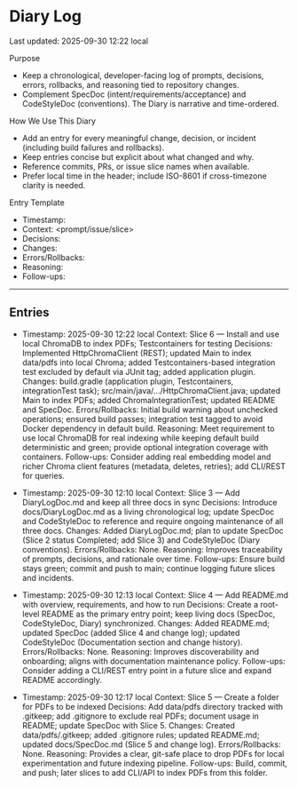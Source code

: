 # Diary Log

Last updated: 2025-09-30 12:22 local

Purpose
- Keep a chronological, developer-facing log of prompts, decisions, errors, rollbacks, and reasoning tied to repository changes.
- Complement SpecDoc (intent/requirements/acceptance) and CodeStyleDoc (conventions). The Diary is narrative and time-ordered.

How We Use This Diary
- Add an entry for every meaningful change, decision, or incident (including build failures and rollbacks).
- Keep entries concise but explicit about what changed and why.
- Reference commits, PRs, or issue slice names when available.
- Prefer local time in the header; include ISO-8601 if cross-timezone clarity is needed.

Entry Template
- Timestamp: <YYYY-MM-DD HH:mm local>
- Context: <prompt/issue/slice>
- Decisions: <key decisions made>
- Changes: <files or areas touched>
- Errors/Rollbacks: <if any>
- Reasoning: <summary of rationale>
- Follow-ups: <next actions>

---

## Entries

- Timestamp: 2025-09-30 12:22 local
  Context: Slice 6 — Install and use local ChromaDB to index PDFs; Testcontainers for testing
  Decisions: Implemented HttpChromaClient (REST); updated Main to index data/pdfs into local Chroma; added Testcontainers-based integration test excluded by default via JUnit tag; added application plugin.
  Changes: build.gradle (application plugin, Testcontainers, integrationTest task); src/main/java/.../HttpChromaClient.java; updated Main to index PDFs; added ChromaIntegrationTest; updated README and SpecDoc.
  Errors/Rollbacks: Initial build warning about unchecked operations; ensured build passes; integration test tagged to avoid Docker dependency in default build.
  Reasoning: Meet requirement to use local ChromaDB for real indexing while keeping default build deterministic and green; provide optional integration coverage with containers.
  Follow-ups: Consider adding real embedding model and richer Chroma client features (metadata, deletes, retries); add CLI/REST for queries.

- Timestamp: 2025-09-30 12:10 local
  Context: Slice 3 — Add DiaryLogDoc.md and keep all three docs in sync
  Decisions: Introduce docs/DiaryLogDoc.md as a living chronological log; update SpecDoc and CodeStyleDoc to reference and require ongoing maintenance of all three docs.
  Changes: Added DiaryLogDoc.md; plan to update SpecDoc (Slice 2 status Completed; add Slice 3) and CodeStyleDoc (Diary conventions).
  Errors/Rollbacks: None.
  Reasoning: Improves traceability of prompts, decisions, and rationale over time.
  Follow-ups: Ensure build stays green; commit and push to main; continue logging future slices and incidents.

- Timestamp: 2025-09-30 12:13 local
  Context: Slice 4 — Add README.md with overview, requirements, and how to run
  Decisions: Create a root-level README as the primary entry point; keep living docs (SpecDoc, CodeStyleDoc, Diary) synchronized.
  Changes: Added README.md; updated SpecDoc (added Slice 4 and change log); updated CodeStyleDoc (Documentation section and change history).
  Errors/Rollbacks: None.
  Reasoning: Improves discoverability and onboarding; aligns with documentation maintenance policy.
  Follow-ups: Consider adding a CLI/REST entry point in a future slice and expand README accordingly.


- Timestamp: 2025-09-30 12:17 local
  Context: Slice 5 — Create a folder for PDFs to be indexed
  Decisions: Add data/pdfs directory tracked with .gitkeep; add .gitignore to exclude real PDFs; document usage in README; update SpecDoc with Slice 5.
  Changes: Created data/pdfs/.gitkeep; added .gitignore rules; updated README.md; updated docs/SpecDoc.md (Slice 5 and change log).
  Errors/Rollbacks: None.
  Reasoning: Provides a clear, git-safe place to drop PDFs for local experimentation and future indexing pipeline.
  Follow-ups: Build, commit, and push; later slices to add CLI/API to index PDFs from this folder.
